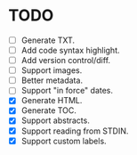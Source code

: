 # TODO

* [ ] Generate TXT.
* [ ] Add code syntax highlight.
* [ ] Add version control/diff.
* [ ] Support images.
* [ ] Better metadata.
* [ ] Support "in force" dates.
* [X] Generate HTML.
* [X] Generate TOC.
* [X] Support abstracts.
* [X] Support reading from STDIN.
* [X] Support custom labels.
